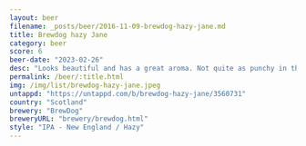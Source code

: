 ```yaml
---
layout: beer
filename: _posts/beer/2016-11-09-brewdog-hazy-jane.md
title: Brewdog hazy Jane
category: beer
score: 6
beer-date: "2023-02-26"
desc: "Looks beautiful and has a great aroma. Not quite as punchy in the taste but still tasty"
permalink: /beer/:title.html
img: /img/list/brewdog-hazy-jane.jpeg
untappd: "https://untappd.com/b/brewdog-hazy-jane/3560731"
country: "Scotland"
brewery: "BrewDog"
breweryURL: "brewery/brewdog.html"
style: "IPA - New England / Hazy"
---
```

